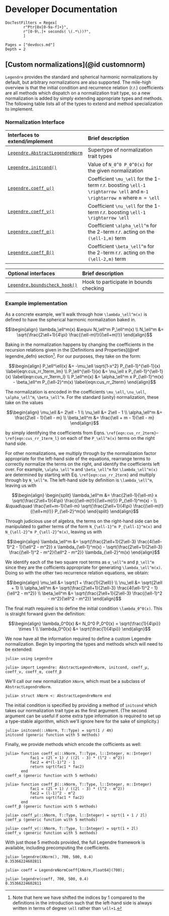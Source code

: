 # Developer Documentation

```@meta
DocTestFilters = Regex[
        r"Ptr{0x[0-9a-f]+}",
        r"[0-9\.]+ seconds( \(.*\))?",
        ]
```

```@contents
Pages = ["devdocs.md"]
Depth = 2
```

## [Custom normalizations](@id customnorm)
`Legendre` provides the standard and spherical harmonic normalizations by default, but
arbitrary normalizations are also supported.
The mile-high overview is that the initial condition and recurrence relation (r.r.)
coefficients are all methods which dispatch on a normalization trait type, so a new
normalization is added by simply extending appropriate types and methods.
The following table lists all of the types to extend and method specialization to
implement.

### Normalization Interface

| Interfaces to extend/implement          | Brief description                                                                                                              |
|:--------------------------------------- |:------------------------------------------------------------------------------------------------------------------------------ |
| [`Legendre.AbstractLegendreNorm`](@ref) | Supertype of normalization trait types                                                                                         |
| [`Legendre.initcond()`](@ref)           | Value of ``N_0^0 P_0^0(x)`` for the given normalization                                                                        |
| [`Legendre.coeff_μ()`](@ref)            | Coefficient ``\mu_\ell`` for the 1-term r.r. boosting ``\ell-1 \rightarrow \ell`` and ``m-1 \rightarrow m`` where ``m = \ell`` |
| [`Legendre.coeff_ν()`](@ref)            | Coefficient ``\nu_\ell`` for the 1-term r.r. boosting ``\ell-1 \rightarrow \ell``                                              |
| [`Legendre.coeff_α()`](@ref)            | Coefficient ``\alpha_\ell^m`` for the 2-term r.r. acting on the ``(\ell-1,m)`` term                                            |
| [`Legendre.coeff_β()`](@ref)            | Coefficient ``\beta_\ell^m`` for the 2-term r.r. acting on the ``(\ell-2,m)`` term                                             |

| Optional interfaces                   | Brief description                      |
|:------------------------------------- |:-------------------------------------- |
| [`Legendre.boundscheck_hook()`](@ref) | Hook to participate in bounds checking |


### Example implementation

As a concrete example, we'll walk through how ``\lambda_\ell^m(x)`` is defined to have the
spherical harmonic normalization baked in.

```math
\begin{align}
    \lambda_\ell^m(x) &\equiv N_\ell^m P_\ell^m(x)
    \\
    N_\ell^m &= \sqrt{\frac{2\ell+1}{4\pi} \frac{(\ell-m)!}{(\ell+m)!}}
\end{align}
```

[^1]:
    Note that here we have shifted the indices by 1 compared to the definitions
    in the introduction such that the left-hand side is always written in terms
    of degree ``\ell`` rather than ``\ell+1``.

Baking in the normalization happens by changing the coefficients in the recursion
relations given in the [Definitions and Properties](@ref legendre_defn) section[^1].
For our purposes, they take on the form:
```math
\begin{align}
    P_\ell^\ell(x) &= -\mu_\ell \sqrt{1-x^2} P_{\ell-1}^{\ell-1}(x)
        \label{eqn:cus_rr_1term_lm}
    \\
    P_\ell^{\ell-1}(x) &= \nu_\ell x P_{\ell-1}^{\ell-1}(x)
        \label{eqn:cus_rr_1term_l}
    \\
    P_\ell^m(x) &= \alpha_\ell^m x P_{\ell-1}^m(x)
        - \beta_\ell^m P_{\ell-2}^m(x)
        \label{eqn:cus_rr_2term}
\end{align}
```
The normalization is encoded in the coefficients ``\mu_\ell``, ``\nu_\ell``,
``\alpha_\ell^m``, ``\beta_\ell^m``.
For the standard (unity) normalization, these take on the values
```math
\begin{align}
    \mu_\ell &= 2\ell - 1 \\
    \nu_\ell &= 2\ell - 1 \\
    \alpha_\ell^m &= \frac{2\ell - 1}{\ell - m} \\
    \beta_\ell^m &= \frac{\ell + m - 1}{\ell - m}
\end{align}
```
by simply identifying the coefficients from Eqns.
``\ref{eqn:cus_rr_2term}``–``\ref{eqn:cus_rr_1term_l}`` on each of the ``P_\ell^m(x)`` terms
on the right hand side.

For other normalizations, we multiply through by the normalization factor
appropriate for the left-hand side of the equations, rearrange terms to
correctly normalize the terms on the right, and identify the coefficients left
over.
For example, ``\alpha_\ell^m`` and ``\beta_\ell^m`` for ``\lambda_\ell^m(x)`` are determined
by starting with Eq. ``\ref{eqn:cus_rr_2term}`` and multiply through by ``N_\ell^m``.
The left-hand side by definition is ``\lambda_\ell^m``, leaving us with
```math
\begin{align}
    \begin{split}
        \lambda_\ell^m &= \frac{2\ell-1}{\ell-m} x
            \sqrt{\frac{2\ell+1}{4\pi} \frac{(\ell-m)!}{(\ell+m)!}} P_{\ell-1}^m(x) -
            \\
            &\quad\quad \frac{\ell+m-1}{\ell-m} \sqrt{\frac{2\ell+1}{4\pi}
            \frac{(\ell-m)!}{(\ell+m)!}} P_{\ell-2}^m(x)
    \end{split}
\end{align}
```
Through judicious use of algebra, the terms on the right-hand side can be manipulated
to gather terms of the form ``N_{\ell-1}^m P_{\ell-1}^m(x)`` and
``N_{\ell-2}^m P_{\ell-2}^m(x)``, leaving us with
```math
\begin{align}
    \lambda_\ell^m &= \sqrt{\frac{2\ell+1}{2\ell-3} \frac{4(\ell-1)^2 - 1}{\ell^2 - m^2}} x
        \lambda_{\ell-1}^m(x) -
        \sqrt{\frac{2\ell+1}{2\ell-3} \frac{(\ell-1)^2 - m^2}{\ell^2 - m^2}}
        \lambda_{\ell-2}^m(x)
\end{align}
```
We identify each of the two square root terms as ``α_\ell^m`` and ``β_\ell^m`` since
they are the cofficients appropriate for generating ``\lambda_\ell^m(x)``.
Doing so with the other two recurrence relation equations, we obtain:
```math
\begin{align}
    \mu_\ell &= \sqrt{1 + \frac{1}{2\ell}} \\
    \nu_\ell &= \sqrt{2\ell + 1} \\
    \alpha_\ell^m &= \sqrt{\frac{2\ell+1}{2\ell-3} \frac{4(\ell-1)^2 - 1}{\ell^2 - m^2}} \\
    \beta_\ell^m &= \sqrt{\frac{2\ell+1}{2\ell-3} \frac{(\ell-1)^2 - m^2}{\ell^2 - m^2}}
\end{align}
```
The final math required is to define the initial condition ``\lambda_0^0(x)``.
This is straight forward given the definition:
```math
\begin{align}
    \lambda_0^0(x) &= N_0^0 P_0^0(x) = \sqrt{\frac{1}{4\pi}} \times 1 \\
    \lambda_0^0(x) &= \sqrt{\frac{1}{4\pi}}
\end{align}
```

We now have all the information required to define a custom Legendre normalization.
Begin by importing the types and methods which will need to be extended:
```jldoctest λNorm
julia> using Legendre

julia> import Legendre: AbstractLegendreNorm, initcond, coeff_μ, coeff_ν, coeff_α, coeff_β
```
We'll call our new normalization `λNorm`, which must be a subclass of
`AbstractLegendreNorm`.
```jldoctest λNorm
julia> struct λNorm <: AbstractLegendreNorm end
```
The initial condition is specified by providing a method of `initcond` which takes our
normalization trait type as the first argument.
(The second argument can be useful if some extra type information is required to set
up a type-stable algorithm, which we'll ignore here for the sake of simplicity.)
```jldoctest λNorm
julia> initcond(::λNorm, T::Type) = sqrt(1 / 4π)
initcond (generic function with 5 methods)
```
Finally, we provide methods which encode the cofficients as well:
```jldoctest λNorm
julia> function coeff_α(::λNorm, T::Type, l::Integer, m::Integer)
           fac1 = (2l + 1) / ((2l - 3) * (l^2 - m^2))
           fac2 = 4*(l-1)^2 - 1
           return sqrt(fac1 * fac2)
       end
coeff_α (generic function with 5 methods)

julia> function coeff_β(::λNorm, T::Type, l::Integer, m::Integer)
           fac1 = (2l + 1) / ((2l - 3) * (l^2 - m^2))
           fac2 = (l-1)^2 - m^2
           return sqrt(fac1 * fac2)
       end
coeff_β (generic function with 5 methods)

julia> coeff_μ(::λNorm, T::Type, l::Integer) = sqrt(1 + 1 / 2l)
coeff_μ (generic function with 5 methods)

julia> coeff_ν(::λNorm, T::Type, l::Integer) = sqrt(1 + 2l)
coeff_ν (generic function with 5 methods)
```

With just those 5 methods provided, the full Legendre framework is available,
including precomputing the coefficients.
```jldoctest λNorm
julia> legendre(λNorm(), 700, 500, 0.4)
0.35366224602811

julia> coeff = LegendreNormCoeff{λNorm,Float64}(700);

julia> legendre(coeff, 700, 500, 0.4)
0.35366224602811
```
